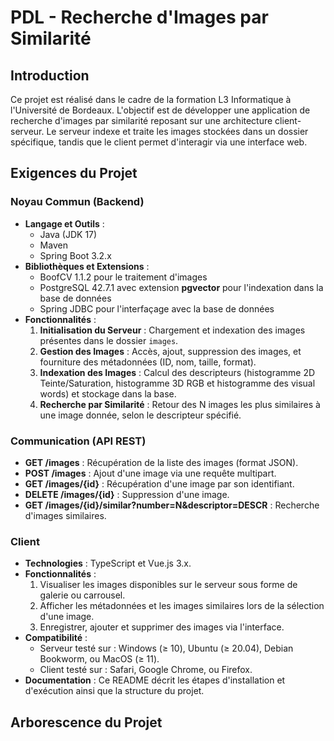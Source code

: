 # PDL - Recherche d'Images par Similarité

## Introduction

Ce projet est réalisé dans le cadre de la formation L3 Informatique à l'Université de Bordeaux. L'objectif est de développer une application de recherche d'images par similarité reposant sur une architecture client-serveur. Le serveur indexe et traite les images stockées dans un dossier spécifique, tandis que le client permet d'interagir via une interface web.

## Exigences du Projet

### Noyau Commun (Backend)
- **Langage et Outils** :
  - Java (JDK 17)
  - Maven
  - Spring Boot 3.2.x
- **Bibliothèques et Extensions** :
  - BoofCV 1.1.2 pour le traitement d'images
  - PostgreSQL 42.7.1 avec extension **pgvector** pour l'indexation dans la base de données
  - Spring JDBC pour l'interfaçage avec la base de données
- **Fonctionnalités** :
  1. **Initialisation du Serveur** : Chargement et indexation des images présentes dans le dossier `images`.
  2. **Gestion des Images** : Accès, ajout, suppression des images, et fourniture des métadonnées (ID, nom, taille, format).
  3. **Indexation des Images** : Calcul des descripteurs (histogramme 2D Teinte/Saturation, histogramme 3D RGB et histogramme des visual words) et stockage dans la base.
  4. **Recherche par Similarité** : Retour des N images les plus similaires à une image donnée, selon le descripteur spécifié.

### Communication (API REST)
- **GET /images** : Récupération de la liste des images (format JSON).
- **POST /images** : Ajout d'une image via une requête multipart.
- **GET /images/{id}** : Récupération d'une image par son identifiant.
- **DELETE /images/{id}** : Suppression d'une image.
- **GET /images/{id}/similar?number=N&descriptor=DESCR** : Recherche d'images similaires.

### Client
- **Technologies** : TypeScript et Vue.js 3.x.
- **Fonctionnalités** :
  1. Visualiser les images disponibles sur le serveur sous forme de galerie ou carrousel.
  2. Afficher les métadonnées et les images similaires lors de la sélection d'une image.
  3. Enregistrer, ajouter et supprimer des images via l'interface.
- **Compatibilité** :
  - Serveur testé sur : Windows (≥ 10), Ubuntu (≥ 20.04), Debian Bookworm, ou MacOS (≥ 11).
  - Client testé sur : Safari, Google Chrome, ou Firefox.
- **Documentation** : Ce README décrit les étapes d'installation et d'exécution ainsi que la structure du projet.

## Arborescence du Projet


